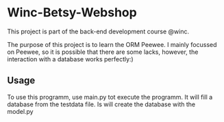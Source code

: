 # Winc-Betsy-Webshop

This project is part of the back-end development course @winc.

The purpose of this project is to learn the ORM Peewee. I mainly focussed on Peewee, 
so it is possible that there are some lacks, however, the interaction with a database works perfectly:)

## Usage

To use this programm, use main.py tot execute the programm. It will fill a database from the testdata file.
Is will create the database with the model.py
